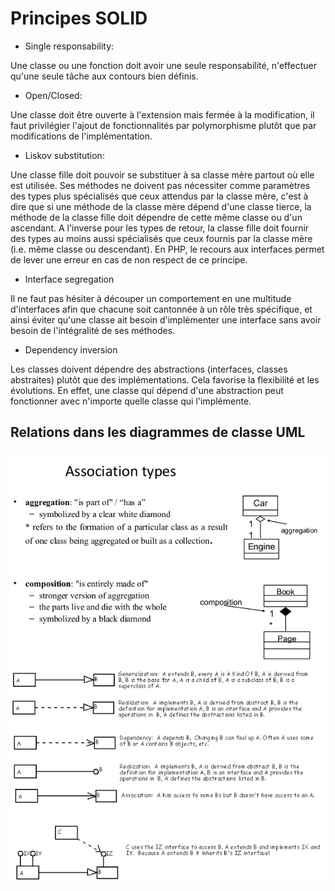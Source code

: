 # Principes SOLID

- Single responsability:

Une classe ou une fonction doit avoir une seule responsabilité, n'effectuer qu'une seule tâche aux contours bien définis.

- Open/Closed:

Une classe doit être ouverte à l'extension mais fermée à la modification, il faut privilégier l'ajout de fonctionnalités par polymorphisme plutôt que par modifications de l'implémentation.

- Liskov substitution:

Une classe fille doit pouvoir se substituer à sa classe mère partout où elle est utilisée.
Ses méthodes ne doivent pas nécessiter comme paramètres des types plus spécialisés que ceux attendus par la classe mère, c'est à dire que si une méthode de la classe mère dépend d'une classe tierce, la méthode de la classe fille doit dépendre de cette même classe ou d'un ascendant. A l'inverse pour les types de retour, la classe fille doit fournir des types au moins aussi spécialisés que ceux fournis par la classe mère (i.e. même classe ou descendant). En PHP, le recours aux interfaces permet de lever une erreur en cas de non respect de ce principe.

- Interface segregation

Il ne faut pas hésiter à découper un comportement en une multitude d'interfaces afin que chacune soit cantonnée à un rôle très spécifique, et ainsi éviter qu'une classe ait besoin d'implémenter une interface sans avoir besoin de l'intégralité de ses méthodes.

- Dependency inversion

Les classes doivent dépendre des abstractions (interfaces, classes abstraites) plutôt que des implémentations. Cela favorise la flexibilité et les évolutions. En effet, une classe qui dépend d'une abstraction peut fonctionner avec n'importe quelle classe qui l'implémente.

## Relations dans les diagrammes de classe UML

<p align="center"><img src="./img/uml_arrows.png" alt="UML relationships" title="UML relationships"></p>
